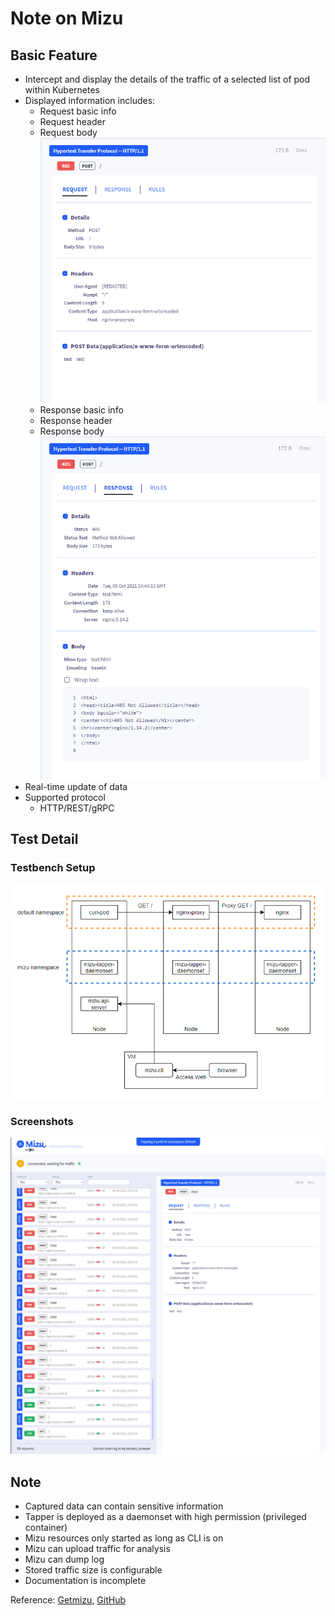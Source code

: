 # Note on Mizu

## Basic Feature

- Intercept and display the details of the traffic of a selected list of pod within Kubernetes
- Displayed information includes:
    - Request basic info
    - Request header
    - Request body
    ![](images/request_details.png)
    - Response basic info
    - Response header
    - Response body
    ![](images/response_details.png)
- Real-time update of data
- Supported protocol
    - HTTP/REST/gRPC

## Test Detail

### Testbench Setup

![](images/testbench-setup.png)

### Screenshots

![](images/web.png)

## Note

- Captured data can contain sensitive information
- Tapper is deployed as a daemonset with high permission (privileged container)
- Mizu resources only started as long as CLI is on
- Mizu can upload traffic for analysis
- Mizu can dump log
- Stored traffic size is configurable
- Documentation is incomplete

Reference: [Getmizu](https://getmizu.io/), [GitHub](https://github.com/up9inc/mizu)